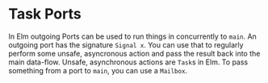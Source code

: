 # Task Ports

In Elm outgoing Ports can be used to run things in concurrently to `main`. An outgoing port has the signature `Signal x`. You can use that to regularly perform some unsafe, asyncronous action and pass the result back into the main data-flow. Unsafe, asynchronous actions are `Task`s in Elm. To pass something from a port to `main`, you can use a `Mailbox`.

